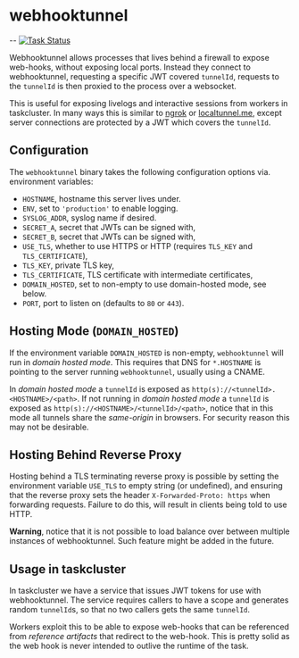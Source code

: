 # webhooktunnel
--
[![Task Status](https://github.taskcluster.net/v1/repository/taskcluster/webhooktunnel/master/badge.svg)](https://github.taskcluster.net/v1/repository/taskcluster/webhooktunnel/master/latest)

Webhooktunnel allows processes that lives behind a firewall to expose web-hooks,
without exposing local ports. Instead they connect to webhooktunnel, requesting
a specific JWT covered `tunnelId`, requests to the `tunnelId` is then proxied to
the process over a websocket.

This is useful for exposing livelogs and interactive sessions from workers in
taskcluster. In many ways this is similar to [ngrok](https://ngrok.com/) or
[localtunnel.me](https://localtunnel.github.io/www/), except server connections
are protected by a JWT which covers the `tunnelId`.

## Configuration

The `webhooktunnel` binary takes the following configuration options via.
environment variables:

 * `HOSTNAME`, hostname this server lives under.
 * `ENV`, set to `'production'` to enable logging.
 * `SYSLOG_ADDR`, syslog name if desired.
 * `SECRET_A`, secret that JWTs can be signed with,
 * `SECRET_B`, secret that JWTs can be signed with,
 * `USE_TLS`, whether to use HTTPS or HTTP (requires `TLS_KEY` and `TLS_CERTIFICATE`),
 * `TLS_KEY`, private TLS key,
 * `TLS_CERTIFICATE`, TLS certificate with intermediate certificates,
 * `DOMAIN_HOSTED`, set to non-empty to use domain-hosted mode, see below.
 * `PORT`, port to listen on (defaults to `80` or `443`).

## Hosting Mode (`DOMAIN_HOSTED`)

If the environment variable `DOMAIN_HOSTED` is non-empty, `webhooktunnel` will
run in _domain hosted mode_. This requires that DNS for `*.HOSTNAME` is pointing
to the server running `webhooktunnel`, usually using a CNAME.

In _domain hosted mode_ a `tunnelId` is exposed as `http(s)://<tunnelId>.<HOSTNAME>/<path>`.
If not running in _domain hosted mode_ a `tunnelId` is exposed as
`http(s)://<HOSTNAME>/<tunnelId>/<path>`, notice that in this mode all tunnels
share the _same-origin_ in browsers. For security reason this may not be desirable.


## Hosting Behind Reverse Proxy

Hosting behind a TLS terminating reverse proxy is possible by setting the
environment variable `USE_TLS` to empty string (or undefined), and ensuring that
the reverse proxy sets the header `X-Forwarded-Proto: https` when forwarding
requests. Failure to do this, will result in clients being told to use HTTP.

**Warning**, notice that it is not possible to load balance over between multiple
instances of webhooktunnel. Such feature might be added in the future.

## Usage in taskcluster
In taskcluster we have a service that issues JWT tokens for use with webhooktunnel.
The service requires callers to have a scope and generates random `tunnelId`s,
so that no two callers gets the same `tunnelId`.

Workers exploit this to be able to expose web-hooks that can be referenced from
_reference artifacts_ that redirect to the web-hook. This is pretty solid as
the web hook is never intended to outlive the runtime of the task.
